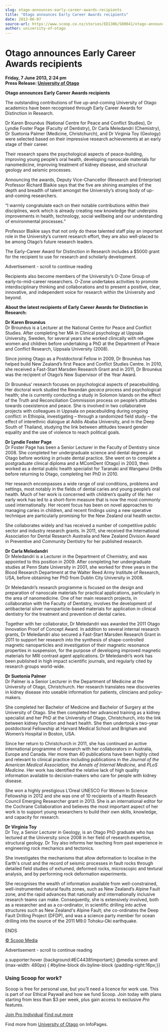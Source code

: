 ```yaml
---
slug: otago-announces-early-career-awards-recipients
title: "Otago announces Early Career Awards recipients"
date: 2013-06-07
source-url: https://www.scoop.co.nz/stories/ED1306/S00041/otago-announces-early-career-awards-recipients.htm
author: university-of-otago
---
```

Otago announces Early Career Awards recipients
==============================================

**Friday, 7 June 2013, 2:24 pm**  
**Press Release: [University of Otago](https://info.scoop.co.nz/University_of_Otago)**

**Otago announces Early Career Awards recipients**

The outstanding contributions of five up-and-coming University of Otago academics have been recognised through Early Career Awards for Distinction in Research.

Dr Karen Brounéus (National Centre for Peace and Conflict Studies), Dr Lyndie Foster Page (Faculty of Dentistry), Dr Carla Meledandri (Chemistry), Dr Suetonia Palmer (Medicine, Christchurch), and Dr Virginia Toy (Geology) were selected based on their impressive research achievements at an early stage of their career.

Their research spans the psychological aspects of peace-building, improving young people’s oral health, developing nanoscale materials for nanomedicine, improving treatment of kidney disease, and structural geology and seismic processes.

Announcing the awards, Deputy Vice-Chancellor (Research and Enterprise) Professor Richard Blaikie says that the five are shining examples of the depth and breadth of talent amongst the University’s strong body of up-and-coming researchers.

“I warmly congratulate each on their notable contributions within their disciplines, work which is already creating new knowledge that underpins improvements in health, technology, social wellbeing and our understanding of environmental processes.”

Professor Blaikie says that not only do these talented staff play an important role in the University’s current research effort, they are also well-placed to be among Otago’s future research leaders.

The Early-Career Award for Distinction in Research includes a $5000 grant for the recipient to use for research and scholarly development.

Advertisement - scroll to continue reading





Recipients also become members of the University’s O-Zone Group of early-to-mid-career researchers. O-Zone undertakes activities to promote interdisciplinary thinking and collaborations and to present a positive, clear, innovative, and independent voice for research within the University and beyond.

**About the latest recipients of Early Career Awards for Distinction in Research:**

**Dr Karen Brounéus**  
Dr Brounéus is a Lecturer at the National Centre for Peace and Conflict Studies. After completing her MA in Clinical psychology at Uppsala University, Sweden, for several years she worked clinically with refugee women and children before undertaking a PhD at the Department of Peace and Conflict Research, Uppsala University (2008).

Since joining Otago as a Postdoctoral Fellow in 2009, Dr Brounéus has helped build New Zealand’s first Peace and Conflict Studies Centre. In 2010, she received a Fast-Start Marsden Research Grant and in 2011, Dr Brounéus was the recipient of Otago’s New Supervisor of the Year Award.

Dr Brounéus’ research focuses on psychological aspects of peacebuilding. Her doctoral work studied the Rwandan _gacaca_ process and psychological health; she is currently conducting a study in Solomon Islands on the effect of the Truth and Reconciliation Commission process on people’s attitudes towards coexistence and peace. She is involved in two collaborative projects with colleagues in Uppsala on peacebuilding during ongoing conflict: in Ethiopia, investigating – through a randomized field study – the effect of interethnic dialogue at Addis Ababa University, and in the Deep South of Thailand, studying the link between attitudes toward gender equality and the use of violence to reach political goals.

**Dr Lyndie Foster Page**  
Dr Foster Page has been a Senior Lecturer in the Faculty of Dentistry since 2008. She completed her undergraduate science and dental degrees at Otago before working in private dental practice. She went on to complete a postgraduate clinical diploma and a MComDent (Otago) in 2003, then worked as a dental public health specialist for Taranaki and Wanganui DHBs before returning to Otago, completing her PhD in 2010.

Her research encompasses a wide range of oral conditions, problems and settings, most notably in the fields of dental caries and young people’s oral health. Much of her work is concerned with children’s quality of life: her early work has led to a short-form measure that is now the most commonly used internationally. Her recent focus has been on novel approaches to managing caries in children, and recent findings using a new operative technique are particularly promising for the New Zealand oral health sector.

She collaborates widely and has received a number of competitive public sector and industry research grants. In 2011, she received the International Association for Dental Research Australia and New Zealand Division Award in Preventive and Community Dentistry for her published research.

**Dr Carla Meledandri**  
Dr Meledandri is a Lecturer in the Department of Chemistry, and was appointed to this position in 2009. After completing her undergraduate studies at Penn State University in 2001, she worked for three years in the Blood Research Department at the Walter Reed Army Institute of Research, USA, before obtaining her PhD from Dublin City University in 2008.

Dr Meledandri’s research programme is focused on the design and preparation of nanoscale materials for practical applications, particularly in the area of nanomedicine. One of her main research projects, in collaboration with the Faculty of Dentistry, involves the development of antibacterial silver nanoparticle-based materials for application in clinical dentistry for the treatment and prevention of dental caries.

Together with her collaborator, Dr Meledandri was awarded the 2011 Otago Innovation Proof of Concept Award. In addition to several internal research grants, Dr Meledandri also secured a Fast-Start Marsden Research Grant in 2011 to support her research into the synthesis of shape-controlled magnetic nanoparticles and investigation of their magnetic resonance properties in suspension, for the purpose of developing improved magnetic materials for MRI contrast agent applications. Dr Meledandri’s work has been published in high impact scientific journals, and regularly cited by research groups world-wide.

**Dr Suetonia Palmer**  
Dr Palmer is a Senior Lecturer in the Department of Medicine at the University of Otago, Christchurch. Her research translates new discoveries in kidney disease into useable information for patients, clinicians and policy-makers.

She completed her Bachelor of Medicine and Bachelor of Surgery at the University of Otago. She then completed her advanced training as a kidney specialist and her PhD at the University of Otago, Christchurch, into the link between kidney function and heart health. She then undertook a two-year postdoctoral Fellowship at Harvard Medical School and Brigham and Women’s Hospital in Boston, USA.

Since her return to Christchurch in 2011, she has continued an active international programme of research with her collaborators in Australia, Europe and Canada. Her more than 40 publications have been highly cited and relevant to clinical practice including publications in the _Journal of the American Medical Association,_ the _Annals of Internal Medicine,_ and _PLoS Medicine_. Her work has identified the relative lack of high quality information available to decision-makers who care for people with kidney disease.

She won a highly prestigious L’Oreal UNESCO For Women In Science Fellowship in 2012 and she was one of 10 recipients of a Health Research Council Emerging Researcher grant in 2013. She is an international editor for the Cochrane Collaboration and believes the most important aspect of her work is to support young researchers to build their own skills, knowledge, and capacity for research.

**Dr Virginia Toy**  
Dr Toy, a Senior Lecturer in Geology, is an Otago PhD graduate who has lectured at the University since 2008 in her field of research expertise, structural geology. Dr Toy also informs her teaching from past experience in engineering rock mechanics and tectonics.

She investigates the mechanisms that allow deformation to localise in the Earth's crust and the record of seismic processes in fault rocks through detailed field studies of exhumed, deformed rocks, microscopic and textural analysis, and by performing rock deformation experiments.

She recognises the wealth of information available from well-constrained, well-instrumented natural faults zones, such as New Zealand’s Alpine Fault zone, and the rapid advances that nationally and internationally inclusive research teams can make. Consequently, she is extensively involved, both as a researcher and as a co-ordinator, in scientific drilling into active structures such as New Zealand's Alpine Fault; she co-ordinates the Deep Fault Drilling Project (DFDP), and was a science party member for ocean drilling into the source of the 2011 M9.0 Tohoku-Oki earthquake.

ENDS

[© Scoop Media](http://www.scoop.co.nz/about/terms.html)  

Advertisement - scroll to continue reading



a.supporter:hover {background:#EC4438!important;} @media screen and (max-width: 480px) { #byline-block div.byline-block {padding-right:16px;}}

### Using Scoop for work?

Scoop is free for personal use, but you’ll need a licence for work use. This is part of our Ethical Paywall and how we fund Scoop. Join today with plans starting from less than $3 per week, plus gain access to exclusive _Pro_ features.  
  
[Join Pro Individual](https://pro.scoop.co.nz/Individual/?from=ProIn24) [Find out more](https://pro.scoop.co.nz/using-scoop-for-work/?from=ProIn24)

Find more from [University of Otago](https://info.scoop.co.nz/University_of_Otago) on InfoPages.